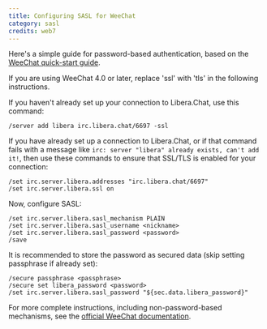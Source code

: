 ```yaml
---
title: Configuring SASL for WeeChat
category: sasl
credits: web7
---
```


Here's a simple guide for password-based authentication, based on the
[WeeChat quick-start guide](https://weechat.org/files/doc/stable/weechat_quickstart.en.html).

If you are using WeeChat 4.0 or later, replace 'ssl' with 'tls' in the
following instructions.

If you haven't already set up your connection to Libera.Chat, use this command:

```irc
/server add libera irc.libera.chat/6697 -ssl
```

If you have already set up a connection to Libera.Chat, or if that command
fails with a message like
`irc: server "libera" already exists, can't add it!`, then use these
commands to ensure that SSL/TLS is enabled for your connection:

```irc
/set irc.server.libera.addresses "irc.libera.chat/6697"
/set irc.server.libera.ssl on
```

Now, configure SASL:

```irc
/set irc.server.libera.sasl_mechanism PLAIN
/set irc.server.libera.sasl_username <nickname>
/set irc.server.libera.sasl_password <password>
/save
```

It is recommended to store the password as secured data (skip setting
passphrase if already set):

```irc
/secure passphrase <passphrase>
/secure set libera_password <password>
/set irc.server.libera.sasl_password "${sec.data.libera_password}"
```

For more complete instructions, including non-password-based mechanisms,
see the [official WeeChat documentation](https://www.weechat.org/files/doc/stable/weechat_user.en.html#irc_sasl_authentication).
